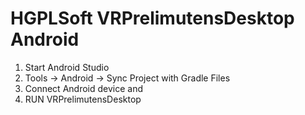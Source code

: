 HGPLSoft VRPrelimutensDesktop Android
=====================================


1. Start Android Studio
2. Tools -> Android -> Sync Project with Gradle Files
3. Connect Android device and
4. RUN VRPrelimutensDesktop




